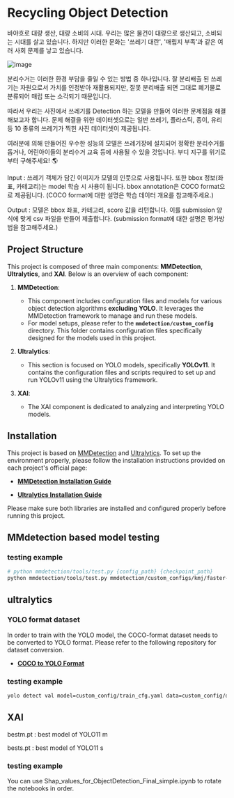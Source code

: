 # Recycling Object Detection
바야흐로 대량 생산, 대량 소비의 시대. 우리는 많은 물건이 대량으로 생산되고, 소비되는 시대를 살고 있습니다. 하지만 이러한 문화는 '쓰레기 대란', '매립지 부족'과 같은 여러 사회 문제를 낳고 있습니다.

![image](https://github.com/user-attachments/assets/f0a23e8e-a6f8-421a-850f-f1991244cbdf)


분리수거는 이러한 환경 부담을 줄일 수 있는 방법 중 하나입니다. 잘 분리배출 된 쓰레기는 자원으로서 가치를 인정받아 재활용되지만, 잘못 분리배출 되면 그대로 폐기물로 분류되어 매립 또는 소각되기 때문입니다.

따라서 우리는 사진에서 쓰레기를 Detection 하는 모델을 만들어 이러한 문제점을 해결해보고자 합니다. 문제 해결을 위한 데이터셋으로는 일반 쓰레기, 플라스틱, 종이, 유리 등 10 종류의 쓰레기가 찍힌 사진 데이터셋이 제공됩니다.

여러분에 의해 만들어진 우수한 성능의 모델은 쓰레기장에 설치되어 정확한 분리수거를 돕거나, 어린아이들의 분리수거 교육 등에 사용될 수 있을 것입니다. 부디 지구를 위기로부터 구해주세요! 🌎

Input : 쓰레기 객체가 담긴 이미지가 모델의 인풋으로 사용됩니다. 또한 bbox 정보(좌표, 카테고리)는 model 학습 시 사용이 됩니다. bbox annotation은 COCO format으로 제공됩니다. (COCO format에 대한 설명은 학습 데이터 개요를 참고해주세요.)

Output : 모델은 bbox 좌표, 카테고리, score 값을 리턴합니다. 이를 submission 양식에 맞게 csv 파일을 만들어 제출합니다. (submission format에 대한 설명은 평가방법을 참고해주세요.)

## Project Structure

This project is composed of three main components: **MMDetection**, **Ultralytics**, and **XAI**. Below is an overview of each component:

1. **MMDetection**:
   - This component includes configuration files and models for various object detection algorithms **excluding YOLO**. It leverages the MMDetection framework to manage and run these models.
   - For model setups, please refer to the **`mmdetection/custom_config`** directory. This folder contains configuration files specifically designed for the models used in this project.
2. **Ultralytics**:
   - This section is focused on YOLO models, specifically **YOLOv11**. It contains the configuration files and scripts required to set up and run YOLOv11 using the Ultralytics framework.
   
3. **XAI**:
   - The XAI component is dedicated to analyzing and interpreting YOLO models.

## Installation
This project is based on [MMDetection](https://github.com/open-mmlab/mmdetection) and [Ultralytics](https://github.com/ultralytics/ultralytics). To set up the environment properly, please follow the installation instructions provided on each project's official page:

- **[MMDetection Installation Guide](https://mmdetection.readthedocs.io/en/latest/get_started.html)**

- **[Ultralytics Installation Guide](https://github.com/ultralytics/ultralytics)**

Please make sure both libraries are installed and configured properly before running this project.


## MMdetection based model testing
### testing example
  ```bash
  # python mmdetection/tools/test.py {config_path} {checkpoint_path}
  python mmdetection/tools/test.py mmdetection/custom_configs/kmj/faster-rcnn_r50_fpn_bbox_custom mmdetection/train_result/faster-rcnn_r50_fpn_bbox_custom.ckpt
  ```

## ultralytics
### YOLO format dataset
In order to train with the YOLO model, the COCO-format dataset needs to be converted to YOLO format. Please refer to the following repository for dataset conversion.

- **[COCO to YOLO Format](https://github.com/ultralytics/JSON2YOLO)**

### testing example
  ```bash
  yolo detect val model=custom_config/train_cfg.yaml data=custom_config/dataset.yaml
  ```

## XAI
bestm.pt : best model of YOLO11 m

bests.pt : best model of YOLO11 s

### testing example
You can use Shap_values_for_ObjectDetection_Final_simple.ipynb to rotate the notebooks in order.
